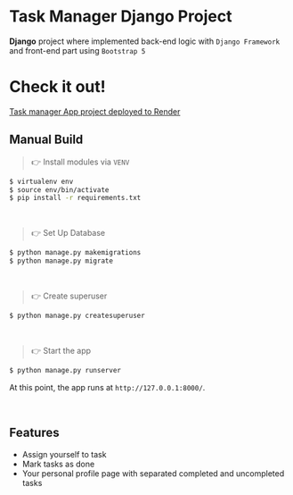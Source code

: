 # Task Manager Django Project

**Django** project where implemented back-end logic with `Django Framework` and front-end part using `Bootstrap 5`

# Check it out!
[Task manager App project deployed to Render](https://task-manager-app-h743.onrender.com)

## Manual Build
> 👉 Install modules via `VENV`  

```bash
$ virtualenv env
$ source env/bin/activate
$ pip install -r requirements.txt
```

<br />

> 👉 Set Up Database

```bash
$ python manage.py makemigrations
$ python manage.py migrate
```
<br />

> 👉 Create superuser

```bash
$ python manage.py createsuperuser
```

<br />

> 👉 Start the app

```bash
$ python manage.py runserver
```

At this point, the app runs at `http://127.0.0.1:8000/`.

<br />

## Features
* Assign yourself to task
* Mark tasks as done
* Your personal profile page with separated completed and uncompleted tasks
